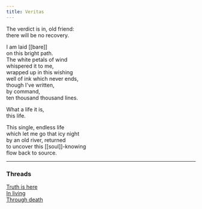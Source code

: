 ```yaml
---
title: Veritas
---
```


The verdict is in, old friend:  
there will be no recovery.  
  
I am laid [[bare]]  
on this bright path.   
The white petals of wind  
whispered it to me,  
wrapped up in this wishing  
well of ink which never ends,   
though I've written,   
by command,   
ten thousand thousand lines.   
  
What a life it is,   
this life.   
  
This single, endless life  
which let me go that icy night  
by an old river, returned  
to uncover this [[soul]]-knowing  
flow back to source.   

---

### Threads

[Truth is here](https://thebluebook.co.za/canto-xiii/exposure.html)  
[In living](https://living.thebluebook.co.za/faith/celebrate.html)  
[Through death](https://dyeing.thebluebook.co.za/?stackedPages=%2Fthrough)
